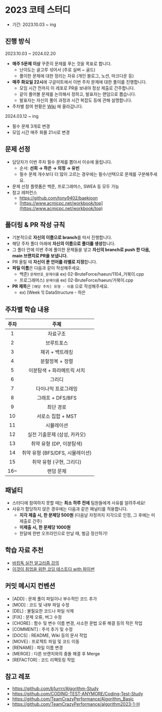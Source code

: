 # 2023 코테 스터디

- 기간: 2023.10.03 ~ ing 

## 진행 방식

2023.10.03 ~ 2024.02.20 

- **매주 5문제 이상** 꾸준히 문제를 푸는 것을 목표로 합니다.
  - 난이도는 골고루 섞어서 (주로 실버 ~ 골드) 
  - 풀이한 문제에 대한 정리는 자유 (개인 블로그, 노션, 마크다운 등)
- **매주 화요일 22시**에 구글미트에서 이번 주차 문제에 대한 풀이를 진행합니다.
  - 모임 시간 전까지 이 레포로 PR을 보내야 정상 제출로 간주합니다.
  - 같이 풀어볼 문제를 논의해서 정하고, 발표자는 랜덤으로 뽑습니다. 
  - 발표자는 자신의 풀이 과정과 시간 복잡도 등에 관해 설명합니다. 
- 주차별 참여 현황은 [Wiki](https://github.com/2023-Coding-Test-Study/Coding-Test-Study/wiki/%EC%A3%BC%EC%B0%A8%EB%B3%84-%EC%B0%B8%EC%97%AC-%ED%98%84%ED%99%A9) 에 올라갑니다.

2024.03.12 ~ ing 

- 필수 문제 3개로 변경
- 모임 시간 매주 화욜 21시로 변경

## 문제 선정

- 담당자가 이번 주차 필수 문제를 뽑아서 이슈에 올립니다. 
    - 순서: **선희 → 하은 → 의정 → 유빈** 
    - 필수 문제 개수보다 더 많이 고르는 경우에는 필수/선택으로 문제를 구분해주세요. 
- 문제 선정 플랫폼은 백준, 프로그래머스, SWEA 등 모두 가능 
- 참고 레퍼런스
    - https://github.com/tony9402/baekjoon
    - [https://www.acmicpc.net/workbook/top](https://www.acmicpc.net/workbook/top)

## 폴더링 & PR 작성 규칙

- 기본적으로 **자신의 이름으로 branch**를 따서 진행합니다.
- 해당 주차 폴더 아래에 **자신의 이름으로 폴더를 생성**합니다.
- 그 폴더 안에 이번 주에 풀이한 문제들을 넣고 **자신의 branch로 push 한 다음, main 브랜치로 PR을 보냅니다.**
- PR 올릴 때 **자신이 푼 언어를 라벨로 지정**합니다.
- **파일 이름**은 다음과 같이 작성해주세요.
    - 백준) `문제번호_문제이름` ex) 02-BruteForce/haeun/1104_거북이.cpp
    - 프로그래머스) `문제이름`  ex) 02-BruteForce/haeun/거북이.cpp
- **PR 제목**은 `[해당 주차] 유형 - 이름` 으로 작성해주세요.
    - ex) [Week 1] DataStructure - 하은

## 주차별 학습 내용 

|주차|주제|
|:---:|:---:|
|1|자료구조|
|2|브루트포스|
|3|재귀 + 백트래킹|
|4|분할정복 + 정렬|
|5|이분탐색 + 파라메트릭 서치|
|6|그리디|
|7|다이나믹 프로그래밍|
|8|그래프 + DFS/BFS|
|9|최단 경로|
|10|서로소 집합 + MST|
|11|시뮬레이션|
|12|실전 기출문제 (삼성, 카카오)|
|13|취약 유형 (DP, 이분탐색)|
|14|취약 유형 (BFS/DFS, 시뮬레이션)|
|15|취약 유형 (구현, 그리디)|
|16~|랜덤 문제|

## 패널티

- 스터디에 참여하지 못할 때는 **최소 하루 전에** 팀원들에게 사유를 알려주세요!
- 사유가 합당하지 않은 경우에는 다음과 같은 패널티를 적용합니다.
    - **지각 제출 시, 한 문제당 500원** (다음날 자정까지 지각으로 인정, 그 후에는 미제출로 간주)
    - **미제출 시, 한 문제당 1000원**
    - 한달에 한번 오프라인으로 만날 때, 벌금 정산하기!

## 학습 자료 추천

- [바킹독 실전 알고리즘 강의](https://github.com/encrypted-def/basic-algo-lecture)
- [이것이 취업을 위한 코딩 테스트다 with 파이썬](https://www.youtube.com/playlist?list=PLVsNizTWUw7H9_of5YCB0FmsSc-K44y81)

## 커밋 메시지 컨벤션 

- [ADD] : 문제 풀이 파일이나 부수적인 코드 추가
- [MOD] : 코드 및 내부 파일 수정
- [DEL] : 불필요한 코드나 파일 삭제
- [FIX] : 문제 오류, 버그 수정 
- [CHORE] : 함수 및 변수 이름 변경, 사소한 문법 오류 해결 등의 작은 작업
- [COMMENT] : 주석 추가 및 수정 
- [DOCS] : README, Wiki 등의 문서 작업 
- [MOVE] : 프로젝트 파일 및 코드 이동
- [RENAME] : 파일 이름 변경
- [MERGE] : 다른 브랜치와의 충돌 해결 후 Merge
- [REFACTOR] : 코드 리팩토링 작업

## 참고 레포

- https://github.com/b1urrrr/Algorithm-Study
- https://github.com/CODING-TEST-ANYMORE/Coding-Test-Study
- https://github.com/TeamCrazyPerformance/Algorithm_Basic
- https://github.com/TeamCrazyPerformance/algorithm2023-1-H
